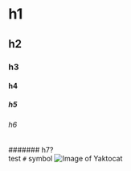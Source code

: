 # h1
## h2
### h3
#### h4
##### h5
###### h6
####### h7?  
test `#` symbol
![Image of Yaktocat](https://octodex.github.com/images/yaktocat.png)

